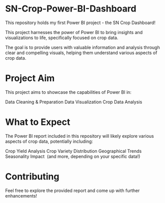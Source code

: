 # SN-Crop-Power-BI-Dashboard
This repository holds my first Power BI project - the SN Crop Dashboard!

This project harnesses the power of Power BI to bring insights and visualizations to life, specifically focused on crop data.

The goal is to provide users with valuable information and analysis through clear and compelling visuals, helping them understand various aspects of crop data.

# Project Aim
This project aims to showcase the capabilities of Power BI in:

Data Cleaning & Preparation Data Visualization Crop Data Analysis

# What to Expect
The Power BI report included in this repository will likely explore various aspects of crop data, potentially including:

Crop Yield Analysis Crop Variety Distribution Geographical Trends ️ Seasonality Impact ️ (and more, depending on your specific data!)

# Contributing
Feel free to explore the provided report and come up with further enhancements!
